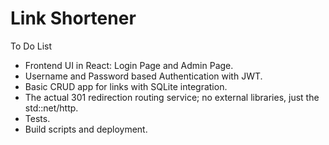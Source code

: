 # Link Shortener

To Do List

- Frontend UI in React: Login Page and Admin Page.
- Username and Password based Authentication with JWT.
- Basic CRUD app for links with SQLite integration.
- The actual 301 redirection routing service; no external libraries, just the std::net/http.
- Tests.
- Build scripts and deployment.

